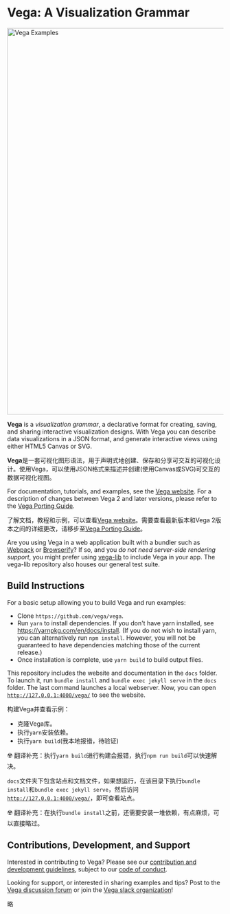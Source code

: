 # Vega: A Visualization Grammar

<a href="https://vega.github.io/vega/examples">
<img src="https://vega.github.io/vega/assets/banner.png" alt="Vega Examples" width="900"></img>
</a>

**Vega** is a *visualization grammar*, a declarative format for creating, saving, and sharing interactive visualization designs. With Vega you can describe data visualizations in a JSON format, and generate interactive views using either HTML5 Canvas or SVG.

**Vega**是一套可视化图形语法，用于声明式地创建、保存和分享可交互的可视化设计。使用Vega，可以使用JSON格式来描述并创建(使用Canvas或SVG)可交互的数据可视化视图。

For documentation, tutorials, and examples, see the [Vega website](https://vega.github.io/vega). For a description of changes between Vega 2 and later versions, please refer to the [Vega Porting Guide](https://vega.github.io/vega/docs/porting-guide/).

了解文档，教程和示例，可以查看[Vega website](https://vega.github.io/vega)。需要查看最新版本和Vega 2版本之间的详细更改，请移步至[Vega Porting Guide](https://vega.github.io/vega/docs/porting-guide/)。

Are you using Vega in a web application built with a bundler such as [Webpack](https://webpack.js.org/) or [Browserify](http://browserify.org/)? If so, and you _do not need server-side rendering support_, you might prefer using [vega-lib](https://github.com/vega/vega-lib) to include Vega in your app. The vega-lib repository also houses our general test suite.

## Build Instructions

For a basic setup allowing you to build Vega and run examples:

- Clone `https://github.com/vega/vega`.
- Run `yarn` to install dependencies. If you don't have yarn installed, see https://yarnpkg.com/en/docs/install. (If you do not wish to install yarn, you can alternatively run `npm install`. However, you will not be guaranteed to have dependencies matching those of the current release.)
- Once installation is complete, use `yarn build` to build output files.

This repository includes the website and documentation in the `docs` folder. To launch it, run `bundle install` and `bundle exec jekyll serve` in the `docs` folder. The last command launches a local webserver. Now, you can open [`http://127.0.0.1:4000/vega/`](http://127.0.0.1:4000/vega/) to see the website.

构建Vega并查看示例：

- 克隆Vega库。
- 执行`yarn`安装依赖。
- 执行`yarn build`(我本地报错，待验证)

☢️ 翻译补充：执行`yarn build`进行构建会报错，执行`npm run build`可以快速解决。

`docs`文件夹下包含站点和文档文件，如果想运行，在该目录下执行`bundle install`和`bundle exec jekyll serve`，然后访问[`http://127.0.0.1:4000/vega/`](http://127.0.0.1:4000/vega/)，即可查看站点。

☢️ 翻译补充：在执行`bundle install`之前，还需要安装一堆依赖，有点麻烦，可以直接略过。

## Contributions, Development, and Support

Interested in contributing to Vega? Please see our [contribution and development guidelines](CONTRIBUTING.md), subject to our [code of conduct](CODE_OF_CONDUCT.md).

Looking for support, or interested in sharing examples and tips? Post to the [Vega discussion forum]((https://groups.google.com/forum/#!forum/vega-js)) or join the [Vega slack organization](https://bit.ly/join-vega-slack)!

略